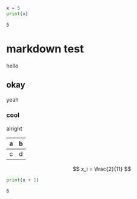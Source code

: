 ```python
x = 5
print(x)
```

    5


# markdown test

hello

## okay

yeah

### cool

alright

|a|b|
|-|-|
|c|d|


$$
x_i = \frac{2}{11}
$$


```python
print(x + 1)
```

    6

